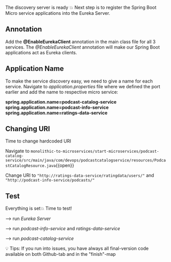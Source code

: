 The discovery server is ready 💥 Next step is to register the Spring Boot Micro service applications into the Eureka Server.

## Annotation

Add the **@EnableEurekaClient** annotation in the main class file for all 3 services. The *@EnableEurekaClient* annotation will make our Spring Boot applications act as Eureka clients.

## Application Name

To make the service discovery easy, we need to give a name for each service. Navigate to *application.properties* file where we defined the port earlier and add the name to respective micro service: 

**spring.application.name=podcast-catalog-service**
**spring.application.name=podcast-info-service**
**spring.application.name=ratings-data-service**

## Changing URI
 Time to change hardcoded URI

Navigate to  `monolithic-to-microservices/start-microservices/podcast-catalog-service/src/main/java/com/devops/podcastcatalogservice/resources/PodcastCatalogResource.java`{{open}}

Change URI to `"http://ratings-data-service/ratingdata/users/"`
and  `"http://podcast-info-service/podcasts/"`


## Test
 Everything is set💥 Time to test!

 -->  run *Eureka Server*

 -->  run *podcast-info-service* and  *ratings-data-service*

 -->  run *podcast-catalog-service*

 💡 Tips: If you run into issues, you have always all final-version code available on both Github-tab and in the "finish"-map
